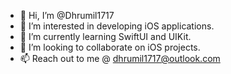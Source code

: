 - 👋 Hi, I’m @Dhrumil1717
- 👀 I’m interested in developing iOS applications.
- 🌱 I’m currently learning SwiftUI  and UIKit.
- 💞️ I’m looking to collaborate on iOS projects.
- 📫 Reach out to me @ dhrumil1717@outlook.com

<!---
Dhrumil1717/Dhrumil1717 is a ✨ special ✨ repository because its `README.md` (this file) appears on your GitHub profile.
You can click the Preview link to take a look at your changes.
--->
